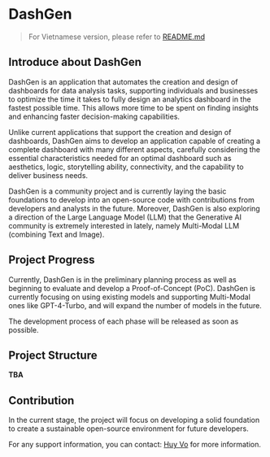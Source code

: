 # DashGen

> For Vietnamese version, please refer to [README.md](README.md)

## Introduce about DashGen

DashGen is an application that automates the creation and design of dashboards for data analysis tasks,
supporting individuals and businesses to optimize the time it takes to fully design an analytics dashboard in the fastest possible time.
This allows more time to be spent on finding insights and enhancing faster decision-making capabilities.

Unlike current applications that support the creation and design of dashboards,
DashGen aims to develop an application capable of creating a complete dashboard with many different aspects,
carefully considering the essential characteristics needed for an optimal dashboard such as aesthetics, logic, storytelling ability, connectivity,
and the capability to deliver business needs.

DashGen is a community project and is currently laying the basic foundations to develop into an open-source code with
contributions from developers and analysts in the future.
Moreover, DashGen is also exploring a direction of the Large Language Model (LLM)
that the Generative AI community is extremely interested in lately, namely Multi-Modal LLM (combining Text and Image).

## Project Progress

Currently, DashGen is in the preliminary planning process as well as beginning to evaluate and develop a Proof-of-Concept (PoC).
DashGen is currently focusing on using existing models and supporting Multi-Modal ones like GPT-4-Turbo,
and will expand the number of models in the future.

The development process of each phase will be released as soon as possible.

## Project Structure

__TBA__

## Contribution

In the current stage, the project will focus on developing a solid foundation to create a sustainable open-source environment for future developers.

For any support information, you can contact: [Huy Vo](huyvo6812@gmail.com) for more information.
